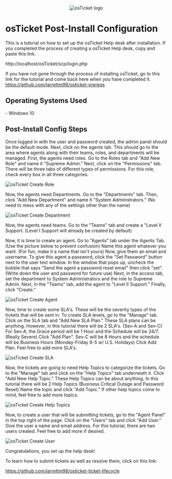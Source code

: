 <p align="center">
<img src="https://i.imgur.com/Clzj7Xs.png" alt="osTicket logo"/>
</p>
<h1>osTicket Post-Install Configuration</h1>
This is a tutorial on how to set up the osTicket Help desk after installation. If you completed the process of creating a osTicket Help desk, copy and paste this link.

http://localhost/osTicket/scp/login.php

If you have not gone through the process of installing osTicket, go to this link for the tutorial and come back here when you have completed it.
https://github.com/jarrettm98/osticket-prereqs


<h2> Operating Systems Used </h2>
- Windows 10
<h2>Post-Install Config Steps</h2>

Once logged in with the user and password created, the admin panel should be the default mode. Next, click on the agents tab. This should go to the area where agents along with their teams, roles, and departments will be managed. First, the agents need roles. Go to the Roles tab and "Add New Role" and name it "Supreme Admin." Next, click on the "Permissions" tab. There will be three tabs of different types of permissions. For this role, check every box in all three categories.

![osTicket Create Role](https://github.com/jarrettm98/osticket-post-install-config/assets/140662793/4d3aee33-b8c0-4549-a01e-93b000b16607)


Now, the agents need Departments. Go to the "Departments" tab. Then, click "Add New Department" and name it "System Administrators." (No need to mess with any of the settings other than the name)

![osTicket Create Department](https://github.com/jarrettm98/osticket-post-install-config/assets/140662793/a7267e3c-8f3e-401f-afc3-eb23ccb5dc04)

Now, the agents need teams. Go to the "Teams" tab and create a "Level II Support. (Level I Support will already be created by default)

Now, it is time to create an agent. Go to "Agents" tab under the Agents Tab. (Use the picture below to prevent confusion) Name this agent whatever you want. (For fun, make it a name that isn't yours) Now, give them an email and username. To give this agent a password, click the "Set Password" button next to the user text window. In the window that pops up, uncheck the bubble that says "Send the agent a password reset email" then click "set". (Write down the user and password for future use) Next, in the access tab, set the department to System Administrators and the role to Supreme Admin. Next, in the "Teams" tab, add the agent to "Level II Support." Finally, click "Create."

![osTicket Create Agent](https://github.com/jarrettm98/osticket-post-install-config/assets/140662793/99a7edd2-9847-45ca-b814-d1019adf19d1)

Now, time to create some SLA's. These will be the severity types of the tickets that will be sent in. To create SLA levels, go to the "Manage" tab. Click on the SLA tab and "Add New SLA Plan." These SLA plans can be anything. However, in this tutorial there will be 2 SLA's. (Sev-A and Sev-C) For Sev-A, the Grace period will be 1 Hour and the Schedule will be 24/7. (Really Severe) Click "Add Plan". Sev-C will be 8 Hours and the schedule will be Business Hours (Monday-Friday 8-5 w/ U.S. Holidays) Click Add Plan. Feel free to add more SLA's.

![osTicket Create SLA](https://github.com/jarrettm98/osticket-post-install-config/assets/140662793/c83841f1-cde5-40b0-8621-337d535741a2)


Now, the tickets are going to need Help Topics to categorize the tickets. Go to the "Manage" tab and click on the "Help Topics" tab underneath it. Click "Add New Help Topic." These Help Topics can be about anything. In this tutorial there will be 2 Help Topics (Business Critical Outage and Password Reset) Name the topic and click "Add Topic." If other help topics come to mind, feel free to add more topics.

![osTicket Create Help Topics](https://github.com/jarrettm98/osticket-post-install-config/assets/140662793/1b29ea5d-7182-4cfb-afea-21cdaa10557c)


Now, to create a user that will be submitting tickets, go to the "Agent Panel" in the top right of the page. Click on the "Users" tab and click "Add User." Give the user a name and email address. For this tutorial, there are two users created. Feel free to add more if desired.

![osTicket Create User](https://github.com/jarrettm98/osticket-post-install-config/assets/140662793/6b061f9b-d9c5-46f9-bd54-2203e550cdc4)

Congratulations, you set up the help desk!

To learn how to submit tickets as well as resolve them, click on this link:

https://github.com/jarrettm98/osticket-ticket-lifecycle

